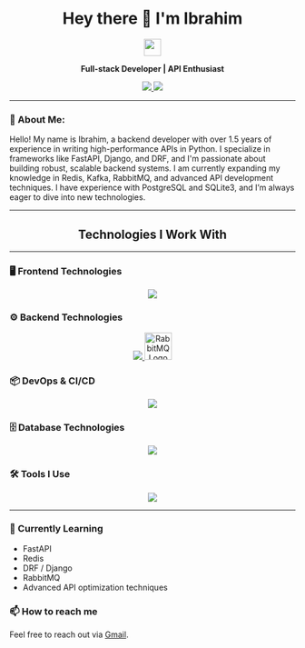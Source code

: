 <h1 align="center">Hey there 👋 I'm Ibrahim</h1>
<p align="center">
  <img src="https://media.giphy.com/media/hvRJCLFzcasrR4ia7z/giphy.gif" width="30px" height="30px">
</p>



<p align="center">
  <strong>Full-stack Developer | API Enthusiast</strong>
</p>

<p align="center">
  <a href="wendypython17@gmail.com" target="_blank">
    <img src="https://img.shields.io/badge/Gmail-D14836?style=for-the-badge&logo=gmail&logoColor=white" />
  </a>
  <a href="https://github.com/Frengocode" target="_blank">
    <img src="https://img.shields.io/badge/GitHub-181717?style=for-the-badge&logo=github&logoColor=white" />
  </a>
</p>

---

### 💫 About Me:
Hello! My name is Ibrahim, a backend developer with over 1.5 years of experience in writing high-performance APIs in Python. I specialize in frameworks like FastAPI, Django, and DRF, and I'm passionate about building robust, scalable backend systems. I am currently expanding my knowledge in Redis, Kafka, RabbitMQ, and advanced API development techniques. I have experience with PostgreSQL and SQLite3, and I’m always eager to dive into new technologies.

---

<div align="center">
  <h2>Technologies I Work With</h2>
</div>

---

### 🖥️ Frontend Technologies
<p align="center">
  <a href="https://skillicons.dev">
    <img src="https://skillicons.dev/icons?i=javascript,react,html,css,bootstrap" />
  </a>
</p>

### ⚙️ Backend Technologies
<p align="center">
  <a href="https://skillicons.dev">
    <img src="https://skillicons.dev/icons?i=django,py,fastapi,redis" />
  <img src="https://www.vectorlogo.zone/logos/rabbitmq/rabbitmq-icon.svg" width="48" height="48" alt="RabbitMQ Logo" />
    
  </a>
</p>


### 📦 DevOps & CI/CD
<p align="center">
  <a href="https://skillicons.dev">
    <img src="https://skillicons.dev/icons?i=docker,githubactions" />
  </a>
</p>

### 🗄️ Database Technologies
<p align="center">
  <a href="https://skillicons.dev">
    <img src="https://skillicons.dev/icons?i=postgresql,sqlite" />
  </a>
</p>

### 🛠️ Tools I Use
<p align="center">
  <a href="https://skillicons.dev">
    <img src="https://skillicons.dev/icons?i=git,github,vscode,gmail,bash,stackoverflow" />
  </a>
</p>

---

### 🌱 Currently Learning

- FastAPI
- Redis
- DRF / Django
- RabbitMQ
- Advanced API optimization techniques

### 📫 How to reach me
Feel free to reach out via [Gmail](wendypython17@gmail.com).




